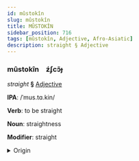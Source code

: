 ```yaml
---
id: mûstokîn
slug: mûstokîn
title: MÛSTOKÎN
sidebar_position: 716
tags: [mûstokîn, Adjective, Afro-Asiatic]
description: straight § Adjective
---
```


### mûstokîn&emsp;<span kind="abugida">ƶ́ʄcɔ̃ɟ</span>

*straight* **§** [Adjective](../../tags/Adjective)

**IPA**: /ˈmus.tɑ.kin/

**Verb**: to be straight

**Noun**: straightness

**Modifier**: straight

<details>
    <summary>Origin</summary>
    Arabic مُسْتَقِيم mustaqīm /mus.ta.qiːm/<br/>
    <em>Afro-Asiatic Language Family</em>
</details>